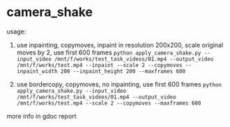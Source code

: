# camera_shake

usage:
1) use inpainting, copymoves, inpaint in resolution 200x200, scale original moves by 2, use first 600 frames
    ```python apply_camera_shake.py --input_video /mnt/f/works/test_task_videos/01.mp4 --output_video /mnt/f/works/test.mp4 --inpaint --scale 2 --copymoves --inpaint_width 200 --inpaint_height 200 --maxframes 600```

2) use bordercopy, copymoves, no inpainting, use first 600 frames
   ```python apply_camera_shake.py --input_video /mnt/f/works/test_task_videos/01.mp4 --output_video /mnt/f/works/test.mp4 --scale 2 --copymoves --maxframes 600```

more info in gdoc report
